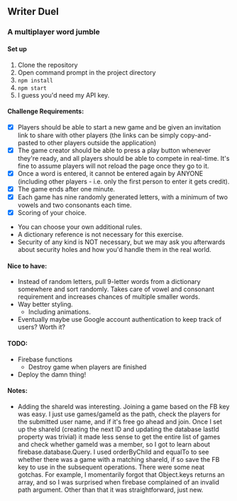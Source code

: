 ## Writer Duel
### A multiplayer word jumble
#### Set up
1. Clone the repository
2. Open command prompt in the project directory
3. `npm install`
4. `npm start`
5. I guess you'd need my API key.
#### Challenge Requirements:
- [x] Players should be able to start a new game and be given an invitation link to share with other players (the links can be simply copy-and-pasted to other players outside the application)
- [x] The game creator should be able to press a play button whenever they're ready, and all players should be able to compete in real-time. It's fine to assume players will not reload the page once they go to it.
- [x] Once a word is entered, it cannot be entered again by ANYONE (including other players - i.e. only the first person to enter it gets credit).
- [x] The game ends after one minute.
- [x] Each game has nine randomly generated letters, with a minimum of two vowels and two consonants each time.
- [x] Scoring of your choice.
- You can choose your own additional rules.
- A dictionary reference is not necessary for this exercise.
- Security of any kind is NOT necessary, but we may ask you afterwards about security holes and how you'd handle them in the real world.

#### Nice to have:
* Instead of random letters, pull 9-letter words from a dictionary somewhere and sort randomly. Takes care of vowel and consonant requirement and increases chances of multiple smaller words.
* Way better styling.
  * Including animations.
* Eventually maybe use Google account authentication to keep track of users? Worth it?

#### TODO:
* Firebase functions
  * Destroy game when players are finished
* Deploy the damn thing!

#### Notes:
* Adding the shareId was interesting. Joining a game based on the FB key was easy. I just use games/gameId as the path, check the players for the submitted user name, and if it's free go ahead and join. Once I set up the shareId (creating the next ID and updating the database lastId property was trivial) it made less sense to get the entire list of games and check whether gameId was a member, so I got to learn about firebase.database.Query. I used orderByChild and equalTo to see whether there was a game with a matching shareId, if so save the FB key to use in the subsequent operations. There were some neat gotchas. For example, I momentarily forgot that Object.keys returns an array, and so I was surprised when firebase complained of an invalid path argument. Other than that it was straightforward, just new.
